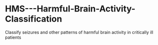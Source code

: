 # HMS---Harmful-Brain-Activity-Classification
Classify seizures and other patterns of harmful brain activity in critically ill patients
